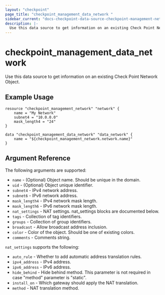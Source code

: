 ```yaml
---
layout: "checkpoint"
page_title: "checkpoint_management_data_network "
sidebar_current: "docs-checkpoint-data-source-checkpoint-management-network"
description: |-
  Use this data source to get information on an existing Check Point Network Object.
---
```


# checkpoint_management_data_network

Use this data source to get information on an existing Check Point Network Object.

## Example Usage


```hcl
resource "checkpoint_management_network" "network" {
    name = "My Network"
	subnet4 = "10.0.0.0"
	mask_length4 = "24"
}

data "checkpoint_management_data_network" "data_network" {
    name = "${checkpoint_management_network.network.name}"
}
```

## Argument Reference

The following arguments are supported:

* `name` - (Optional) Object name. Should be unique in the domain.
* `uid` - (Optional) Object unique identifier.
* `subnet4` - IPv4 network address.
* `subnet6` - IPv6 network address.
* `mask_length4` - IPv4 network mask length.
* `mask_length6` - IPv6 network mask length.
* `nat_settings` - NAT settings. nat_settings blocks are documented below.
* `tags` - Collection of tag identifiers.
* `groups` - Collection of group identifiers.
* `broadcast` - Allow broadcast address inclusion.
* `color` - Color of the object. Should be one of existing colors.
* `comments` - Comments string.

`nat_settings` supports the following:

* `auto_rule` - Whether to add automatic address translation rules.
* `ipv4_address` - IPv4 address.
* `ipv6_address` - IPv6 address.
* `hide_behind` - Hide behind method. This parameter is not required in case \"method\" parameter is \"static\".
* `install_on` - Which gateway should apply the NAT translation.
* `method` - NAT translation method.